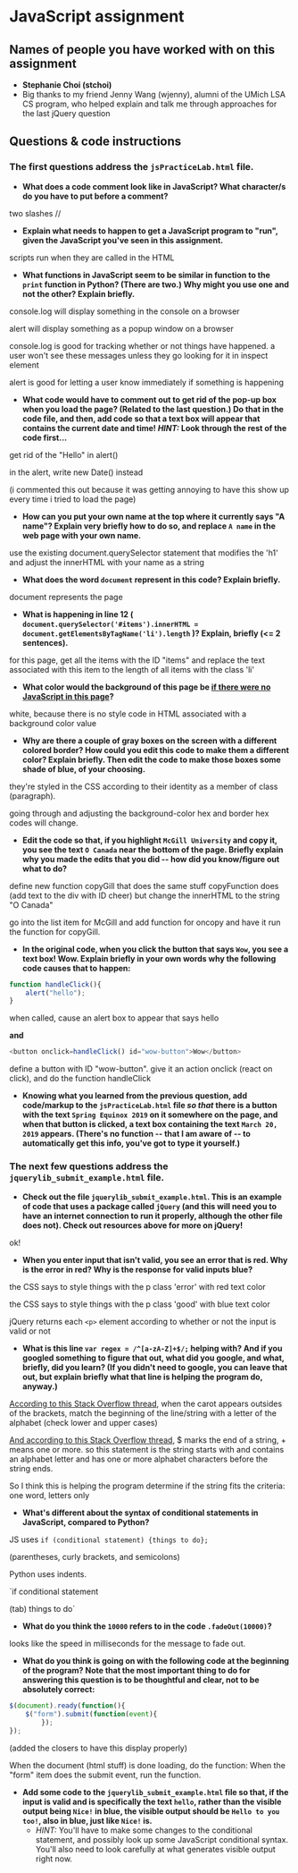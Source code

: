 # JavaScript assignment

## Names of people you have worked with on this assignment
* **Stephanie Choi (stchoi)**
* Big thanks to my friend Jenny Wang (wjenny), alumni of the UMich LSA CS program, who helped explain and talk me through approaches for the last jQuery question

## Questions & code instructions

### The first questions address the `jsPracticeLab.html` file.

* **What does a code comment look like in JavaScript? What character/s do you have to put before a comment?**

two slashes //

* **Explain what needs to happen to get a JavaScript program to "run", given the JavaScript you've seen in this assignment.**

scripts run when they are called in the HTML

* **What functions in JavaScript seem to be similar in function to the `print` function in Python? (There are two.) Why might you use one and not the other? Explain briefly.**

console.log will display something in the console on a browser

alert will display something as a popup window on a browser

console.log is good for tracking whether or not things have happened. a user won't see these messages unless they go looking for it in inspect element

alert is good for letting a user know immediately if something is happening

* **What code would have to comment out to get rid of the pop-up box when you load the page? (Related to the last question.) Do that in the code file, and then, add code so that a text box will appear that contains the current date and time! *HINT:* Look through the rest of the code first...**

get rid of the "Hello" in alert()

in the alert, write new Date() instead

(i commented this out because it was getting annoying to have this show up every time i tried to load the page)


* **How can you put your own name at the top where it currently says "A name"? Explain very briefly how to do so, and replace `A name` in the web page with your own name.**

use the existing document.querySelector statement that modifies the 'h1' and adjust the innerHTML with your name as a string

* **What does the word `document` represent in this code? Explain briefly.**

document represents the page

* **What is happening in line 12 (
		`document.querySelector('#items').innerHTML = document.getElementsByTagName('li').length`
)? Explain, briefly (<= 2 sentences).**

for this page, get all the items with the ID "items" and replace the text associated with this item to the length of all items with the class 'li'

* **What color would the background of this page be <u>if there were no JavaScript in this page</u>?**

 white, because there is no style code in HTML associated with a background color value

* **Why are there a couple of gray boxes on the screen with a different colored border? How could you edit this code to make them a different color? Explain briefly. Then edit the code to make those boxes some shade of blue, of your choosing.**

they're styled in the CSS according to their identity as a member of class (paragraph).

going through and adjusting the background-color hex and border hex codes will change.

* **Edit the code so that, if you highlight `McGill University` and copy it, you see the text `O Canada` near the bottom of the page. Briefly explain why you made the edits that you did -- how did you know/figure out what to do?**

define new function copyGill that does the same stuff copyFunction does (add text to the div with ID cheer) but change the innerHTML to the string "O Canada"

go into the list item for McGill and add function for oncopy and have it run the function for copyGill.

* **In the original code, when you click the button that says `Wow`, you see a text box! Wow. Explain briefly in your own words why the following code causes that to happen:**

```js
function handleClick(){
	alert("hello");
}
```

when called, cause an alert box to appear that says hello

**and**

```js
<button onclick=handleClick() id="wow-button">Wow</button>
```

define a button with ID "wow-button". give it an action onclick (react on click), and do the function handleClick


* **Knowing what you learned from the previous question, add code/markup to the `jsPracticeLab.html` file *so that* there is a button with the text `Spring Equinox 2019` on it somewhere on the page, and when that button is clicked, a text box containing the text `March 20, 2019` appears. (There's no function -- that I am aware of -- to automatically get this info, you've got to type it yourself.)**




### The next few questions address the `jquerylib_submit_example.html` file.

* **Check out the file `jquerylib_submit_example.html`. This is an example of code that uses a package called `jQuery` (and this will need you to have an internet connection to run it properly, although the other file does not). Check out resources above for more on jQuery!**

ok!

* **When you enter input that isn't valid, you see an error that is red. Why is the error in red? Why is the response for valid inputs blue?**

the CSS says to style things with the p class 'error' with red text color

the CSS says to style things with the p class 'good' with blue text color

jQuery returns each `<p>` element according to whether or not the input is valid or not

* **What is this line `var regex = /^[a-zA-Z]+$/;` helping with? And if you googled something to figure that out, what did you google, and what, briefly, did you learn? (If you didn't need to google, you can leave that out, but explain briefly what that line is helping the program do, anyway.)**

[According to this Stack Overflow thread](https://stackoverflow.com/questions/2790813/regular-expression-a-za-z-or-a-za-z), when the carot appears outsides of the brackets, match the beginning of the line/string with a letter of the alphabet (check lower and upper cases)

[And according to this Stack Overflow thread](https://stackoverflow.com/questions/26722496/regex-difference-between-a-za-z-vs-a-za-z), $ marks the end of a string, + means one or more. so this statement is the string starts with and contains an alphabet letter and has one or more alphabet characters before the string ends.

So I think this is helping the program determine if the string fits the criteria: one word, letters only



* **What's different about the syntax of conditional statements in JavaScript, compared to Python?**

JS uses `if (conditional statement) {things to do};`

(parentheses, curly brackets, and semicolons)

Python uses indents.

`if conditional statement

(tab) things to do`


* **What do you think the `10000` refers to in the code `.fadeOut(10000)`?**

looks like the speed in milliseconds for the message to fade out.

* **What do you think is going on with the following code at the beginning of the program? Note that the most important thing to do for answering this question is to be thoughtful and clear, not to be absolutely correct:**

```js
$(document).ready(function(){
    $("form").submit(function(event){
		});
});
```
(added the closers to have this display properly)

When the document (html stuff) is done loading, do the function:
When the "form" item does the submit event, run the function.

* **Add some code to the `jquerylib_submit_example.html` file so that, if the input is valid and is specifically the text `hello`, rather than the visible output being `Nice!` in blue, the visible output should be `Hello to you too!`, also in blue, just like `Nice!` is.**
	* *HINT:* You'll have to make some changes to the conditional statement, and possibly look up some JavaScript conditional syntax. You'll also need to look carefully at what generates visible output right now.
